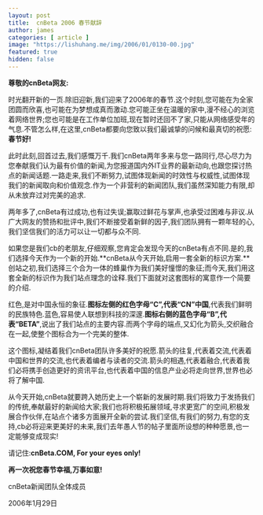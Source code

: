 ```yaml
---
layout: post
title:  cnBeta 2006 春节献辞
author: james
categories: [ article ]
image: "https://lishuhang.me/img/2006/01/0130-00.jpg"
featured: true
hidden: false
---
```


**尊敬的cnBeta网友:**

时光翻开新的一页.除旧迎新,我们迎来了2006年的春节.这个时刻,您可能在为全家团圆而欣喜,也可能在为梦想成真而激动.您可能正坐在温暖的家中,漫不经心的浏览着网络世界;您也可能是在工作单位加班,现在暂时还回不了家,只能从网络感受年的气息.不管怎么样,在这里,cnBeta都要向您致以我们最诚挚的问候和最真切的祝愿:**春节好!**

此时此刻,回首过去,我们感慨万千.我们cnBeta两年多来与您一路同行,尽心尽力为您奉献我们认为最有价值的新闻,为您报道国内外IT业界的最新动向,也跟您探讨热点的新闻话题.一路走来,我们不断努力,试图体现新闻的时效性与权威性,试图体现我们的新闻取向和价值观念.作为一个非营利的新闻团队,我们虽然深知能力有限,却从未放弃过对完美的追求.

两年多了,cnBeta有过成功,也有过失误;赢取过鲜花与掌声,也承受过困难与非议.从广大网友的赞扬和批评中,我们不断接受着新鲜的因子,我们团队拥有一颗年轻的心,我们坚信我们的活力可以让一切都与众不同.

如果您是我们cb的老朋友,仔细观察,您肯定会发现今天的cnBeta有点不同.是的,我们选择今天作为一个新的开始.**cnBeta从今天开始,启用一套全新的标识方案.**创站之初,我们选择三个合为一体的蜂巢作为我们美好憧憬的象征;而今天,我们用这套全新的标识作为我们站点理念的诠释.我们下面就对这套图标的寓意作一个简要的介绍.

红色,是对中国永恒的象征.**图标左侧的红色字母“C”,代表“CN”中国**,代表我们鲜明的民族特色.蓝色,容易使人联想到科技的深邃.**图标右侧的蓝色字母“B”,代表“BETA”**,说出了我们站点的主要内容.而两个字母的端点,又幻化为箭头,交织融合在一起,使整个图标合为一个完美的整体.

这个图标,凝结着我们cnBeta团队许多美好的祝愿.箭头的往复,代表着交流,代表着中国和世界的交流,也代表着编者与读者的交流.箭头的相遇,代表着融合,代表着我们必将携手创造更好的资讯平台,也代表着中国的信息产业必将走向世界,世界也必将了解中国.

从今天开始,cnBeta就要跨入她历史上一个崭新的发展时期.我们将致力于发扬我们的传统,奉献最好的新闻给大家;我们也将积极拓展领域,寻求更宽广的空间,积极发展合作伙伴,在站点个诸多方面展开全新的尝试.我们坚信,有我们的努力,有您的支持,cb必将迎来更美好的未来,我们去年愚人节的帖子里面所设想的种种愿景,也一定能够变成现实!

请记住:**cnBeta.COM, For your eyes only!**

**再一次祝您春节幸福,万事如意!**

cnBeta新闻团队全体成员

2006年1月29日